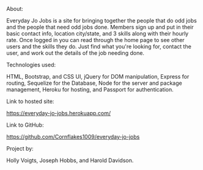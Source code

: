 About:

Everyday Jo Jobs is a site for bringing together the people that do odd jobs and the people that need odd jobs done. Members sign up and put in their basic contact info, location city/state, and 3 skills along with their hourly rate. Once logged in you can read through the home page to see other users and the skills they do. Just find what you're looking for, contact the user, and work out the details of the job needing done. 


Technologies used:

HTML, Bootstrap, and CSS UI, jQuery for DOM manipulation, Express for routing, Sequelize for the Database, Node for the server and package management, Heroku for hosting, and Passport for authentication.


Link to hosted site:

https://everyday-jo-jobs.herokuapp.com/



Link to GitHub:

https://github.com/Cornflakes1009/everyday-jo-jobs



Project by:

Holly Voigts, Joseph Hobbs, and Harold Davidson. 